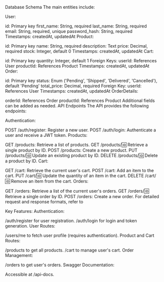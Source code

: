 Database Schema
The main entities include:

User:

id: Primary key
first_name: String, required
last_name: String, required
email: String, required, unique
password_hash: String, required
Timestamps: createdAt, updatedAt
Product:

id: Primary key
name: String, required
description: Text
price: Decimal, required
stock: Integer, default 0
Timestamps: createdAt, updatedAt
Cart:

id: Primary key
quantity: Integer, default 1
Foreign Keys:
userId: References User
productId: References Product
Timestamps: createdAt, updatedAt
Order:

id: Primary key
status: Enum ('Pending', 'Shipped', 'Delivered', 'Cancelled'), default 'Pending'
total_price: Decimal, required
Foreign Key:
userId: References User
Timestamps: createdAt, updatedAt
OrderDetails:

orderId: References Order
productId: References Product
Additional fields can be added as needed.
API Endpoints
The API provides the following endpoints:

Authentication:

POST /auth/register: Register a new user.
POST /auth/login: Authenticate a user and receive a JWT token.
Products:

GET /products: Retrieve a list of products.
GET /products/:id: Retrieve a single product by ID.
POST /products: Create a new product.
PUT /products/:id: Update an existing product by ID.
DELETE /products/:id: Delete a product by ID.
Cart:

GET /cart: Retrieve the current user's cart.
POST /cart: Add an item to the cart.
PUT /cart/:id: Update the quantity of an item in the cart.
DELETE /cart/:id: Remove an item from the cart.
Orders:

GET /orders: Retrieve a list of the current user's orders.
GET /orders/:id: Retrieve a single order by ID.
POST /orders: Create a new order.
For detailed request and response formats, refer to

Key Features:
Authentication:

/auth/register for user registration.
/auth/login for login and token generation.
User Routes:

/users/me to fetch user profile (requires authentication).
Product and Cart Routes:

/products to get all products.
/cart to manage user's cart.
Order Management:

/orders to get user's orders.
Swagger Documentation:

Accessible at /api-docs.
